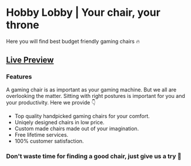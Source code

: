 # Hobby Lobby | Your chair, your throne

Here you will find best budget friendly gaming chairs 🔥

## [Live Preview](https://hobby-lobby-moeen.web.app/)

### Features

A gaming chair is as important as your gaming machine. But we all are overlooking the matter. Sitting with right postures is important for you and your productivity.
Here we provide 👇

- Top quality handpicked gaming chairs for your comfort.
- Uniqely designed chairs in low price.
- Custom made chairs made out of your imagination.
- Free lifetime services.
- 100% customer satisfaction.

### Don't waste time for finding a good chair, just give us a try 🚀
